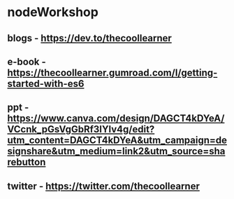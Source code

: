# nodeWorkshop

## blogs - https://dev.to/thecoollearner

## e-book - https://thecoollearner.gumroad.com/l/getting-started-with-es6

## ppt - https://www.canva.com/design/DAGCT4kDYeA/VCcnk_pGsVgGbRf3IYlv4g/edit?utm_content=DAGCT4kDYeA&utm_campaign=designshare&utm_medium=link2&utm_source=sharebutton

## twitter - https://twitter.com/thecoollearner
